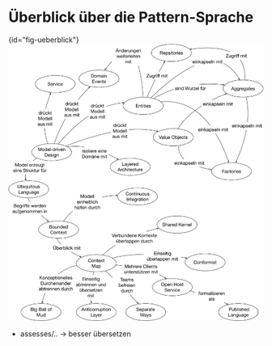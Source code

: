 # Überblick über die Pattern-Sprache

{id="fig-ueberblick"}
![Überblick über die Pattern-Sprache](images/ddd-referenz-ueberblick.png)

- assesses/.. -> besser übersetzen
